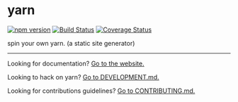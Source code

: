 # yarn

[![npm version][npm-badge]][npm-url]
[![Build Status][travis-badge]][travis-url]
[![Coverage Status][coveralls-badge]][coveralls-url]

spin your own yarn.  (a static site generator)

---

Looking for documentation? [Go to the website.](http://yarnjs.github.io/)

Looking to hack on yarn? [Go to DEVELOPMENT.md.](DEVELOPMENT.md)

Looking for contributions guidelines? [Go to CONTRIBUTING.md.](CONTRIBUTING.md)

[npm-badge]: https://badge.fury.io/js/yarnjs.svg
[npm-url]: http://badge.fury.io/js/yarnjs
[travis-badge]: https://travis-ci.org/metalsmith/metalsmith.svg
[travis-url]: https://travis-ci.org/metalsmith/metalsmith
[coveralls-badge]:https://coveralls.io/repos/metalsmith/metalsmith/badge.svg?branch=master&service=github
[coveralls-url]: https://coveralls.io/github/metalsmith/metalsmith?branch=master
